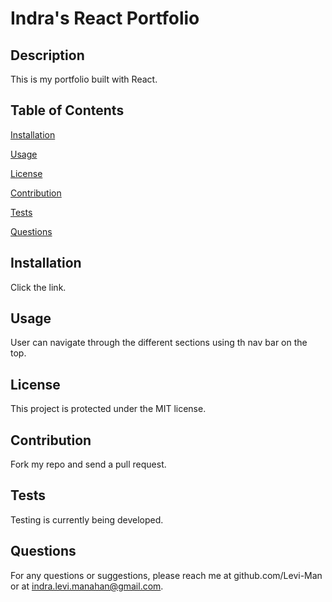 
# Indra's React Portfolio

## Description
This is my portfolio built with React.

## Table of Contents

[Installation](#installation)

[Usage](#usage)

[License](#license)

[Contribution](#contribution)

[Tests](#tests)

[Questions](#questions)

## Installation
Click the link.

## Usage
User can navigate through the different sections using th nav bar on the top. 

## License
This project is protected under the MIT license.

## Contribution
Fork my repo and send a pull request.

## Tests
Testing is currently being developed.

## Questions
For any questions or suggestions, please reach me at github.com/Levi-Man or at indra.levi.manahan@gmail.com.
